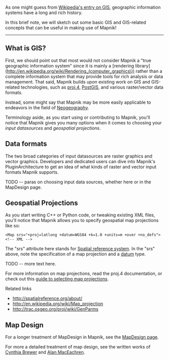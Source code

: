 As one might guess from [Wikipedia's entry on GIS](http://en.wikipedia.org/wiki/Geographic_information_system), geographic information systems have a long and rich history.

In this brief note, we will sketch out some basic GIS and GIS-related concepts that can be useful in making use of Mapnik!


----

## What is GIS?

First, we should point out that most would not consider Mapnik a "true geographic information system" since it is mainly a [rendering library](http://en.wikipedia.org/wiki/Rendering_(computer_graphics\)) rather than a complete information system that may provide tools for rich analysis or data management. That said, Mapnik builds upon existing work on GIS and GIS-related technologies, such as [proj.4](http://trac.osgeo.org/proj/), [PostGIS](http://en.wikipedia.org/wiki/PostGIS), and various raster/vector data formats.

Instead, some might say that Mapnik may be more easily applicable to endeavors in the field of [Neogeography](http://en.wikipedia.org/wiki/Neogeography).

Terminology aside, as you start using or contributing to Mapnik, you'll notice that Mapnik gives you many options when it comes to choosing your _input datasources_ and _geospatial projections_.

## Data formats

The two broad categories of input datasources are raster graphics and vector graphics. Developers and dedicated users can dive into Mapnik's PluginArchitecture to get an idea of what kinds of raster and vector input formats Mapnik supports.

TODO -- paras on choosing input data sources, whether here or in the MapDesign page.

## Geospatial Projections

As you start writing C++ or Python code, or tweaking existing XML files, you'll notice that Mapnik allows you to specify geospatial map projections like so:


    <Map srs="+proj=latlong +datum=WGS84 +k=1.0 +units=m +over +no_defs"> <!-- XML -->

The "srs" attribute here stands for [Spatial reference system](http://en.wikipedia.org/wiki/Spatial_referencing_systems). In the "srs" above, note the specification of a map projection and a [datum](http://en.wikipedia.org/wiki/Datum_(geodesy)) type.

TODO -- more text here.

For more information on map projections, read the proj.4 documentation, or check out this [guide to selecting map projections](http://www.manifold.net/doc/guide_to_selecting_map_projections.htm).

Related links

 * http://spatialreference.org/about/
 * http://en.wikipedia.org/wiki/Map_projection
 * http://trac.osgeo.org/proj/wiki/GenParms

## Map Design

For a longer treatment of MapDesign in Mapnik, see the [MapDesign page](MapDesign).

For more a detailed treatment of map design, see the written works of [Cynthia Brewer](http://www.personal.psu.edu/cab38/) and [Alan MacEachren](http://www.google.com/search?q=alan+maceachren+books).

